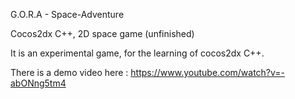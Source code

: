 G.O.R.A - Space-Adventure

Cocos2dx C++, 2D space game (unfinished)

It is an experimental game, for the learning of cocos2dx C++.

There is a demo video here  : https://www.youtube.com/watch?v=-abONng5tm4
